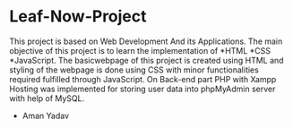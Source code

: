 # Leaf-Now-Project
This project is based on Web Development And its Applications. The main objective of this project is to learn the implementation of 
*HTML 
*CSS 
*JavaScript. 
The basicwebpage of this project is created using HTML and styling of the webpage is done using CSS with minor functionalities required fulfilled through JavaScript. 
On Back-end part PHP with Xampp Hosting was implemented for storing user data into phpMyAdmin server with help of MySQL.



* Aman Yadav
